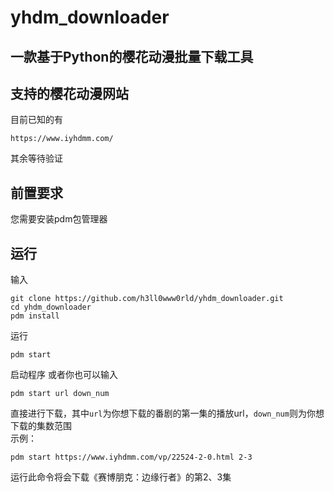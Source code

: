 # yhdm_downloader
## 一款基于Python的樱花动漫批量下载工具
## 支持的樱花动漫网站
目前已知的有
```
https://www.iyhdmm.com/
```
其余等待验证
## 前置要求
您需要安装pdm包管理器
## 运行
输入
```
git clone https://github.com/h3ll0www0rld/yhdm_downloader.git
cd yhdm_downloader
pdm install
```
运行
```
pdm start
```
启动程序 
或者你也可以输入
```
pdm start url down_num
```
直接进行下载，其中`url`为你想下载的番剧的第一集的播放url，`down_num`则为你想下载的集数范围  
示例：
```
pdm start https://www.iyhdmm.com/vp/22524-2-0.html 2-3
```
运行此命令将会下载《赛博朋克：边缘行者》的第2、3集

